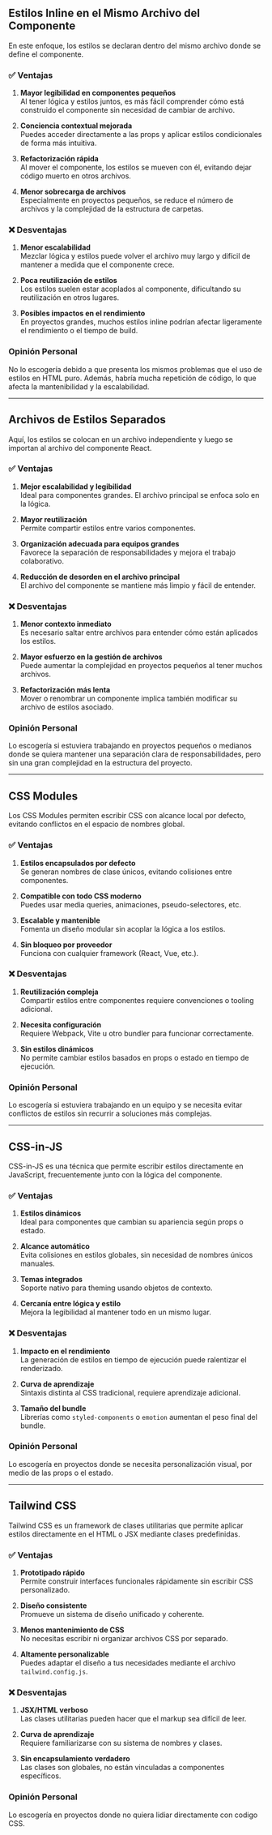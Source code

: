 ## Estilos Inline en el Mismo Archivo del Componente

En este enfoque, los estilos se declaran dentro del mismo archivo donde se define el componente.

### ✅ Ventajas

1. **Mayor legibilidad en componentes pequeños**  
   Al tener lógica y estilos juntos, es más fácil comprender cómo está construido el componente sin necesidad de cambiar de archivo.

2. **Conciencia contextual mejorada**  
   Puedes acceder directamente a las props y aplicar estilos condicionales de forma más intuitiva.

3. **Refactorización rápida**  
   Al mover el componente, los estilos se mueven con él, evitando dejar código muerto en otros archivos.

4. **Menor sobrecarga de archivos**  
   Especialmente en proyectos pequeños, se reduce el número de archivos y la complejidad de la estructura de carpetas.

### ❌ Desventajas

1. **Menor escalabilidad**  
   Mezclar lógica y estilos puede volver el archivo muy largo y difícil de mantener a medida que el componente crece.

2. **Poca reutilización de estilos**  
   Los estilos suelen estar acoplados al componente, dificultando su reutilización en otros lugares.

3. **Posibles impactos en el rendimiento**  
   En proyectos grandes, muchos estilos inline podrían afectar ligeramente el rendimiento o el tiempo de build.

### Opinión Personal

No lo escogería debido a que presenta los mismos problemas que el uso de estilos en HTML puro. Además, habría mucha repetición de código, lo que afecta la mantenibilidad y la escalabilidad.

---

## Archivos de Estilos Separados

Aquí, los estilos se colocan en un archivo independiente y luego se importan al archivo del componente React.

### ✅ Ventajas

1. **Mejor escalabilidad y legibilidad**  
   Ideal para componentes grandes. El archivo principal se enfoca solo en la lógica.

2. **Mayor reutilización**  
   Permite compartir estilos entre varios componentes.

3. **Organización adecuada para equipos grandes**  
   Favorece la separación de responsabilidades y mejora el trabajo colaborativo.

4. **Reducción de desorden en el archivo principal**  
   El archivo del componente se mantiene más limpio y fácil de entender.

### ❌ Desventajas

1. **Menor contexto inmediato**  
   Es necesario saltar entre archivos para entender cómo están aplicados los estilos.

2. **Mayor esfuerzo en la gestión de archivos**  
   Puede aumentar la complejidad en proyectos pequeños al tener muchos archivos.

3. **Refactorización más lenta**  
   Mover o renombrar un componente implica también modificar su archivo de estilos asociado.

### Opinión Personal

Lo escogería si estuviera trabajando en proyectos pequeños o medianos donde se quiera mantener una separación clara de responsabilidades, pero sin una gran complejidad en la estructura del proyecto.

---

## CSS Modules

Los CSS Modules permiten escribir CSS con alcance local por defecto, evitando conflictos en el espacio de nombres global.

### ✅ Ventajas

1. **Estilos encapsulados por defecto**  
   Se generan nombres de clase únicos, evitando colisiones entre componentes.

2. **Compatible con todo CSS moderno**  
   Puedes usar media queries, animaciones, pseudo-selectores, etc.

3. **Escalable y mantenible**  
   Fomenta un diseño modular sin acoplar la lógica a los estilos.

4. **Sin bloqueo por proveedor**  
   Funciona con cualquier framework (React, Vue, etc.).

### ❌ Desventajas

1. **Reutilización compleja**  
   Compartir estilos entre componentes requiere convenciones o tooling adicional.

2. **Necesita configuración**  
   Requiere Webpack, Vite u otro bundler para funcionar correctamente.

3. **Sin estilos dinámicos**  
   No permite cambiar estilos basados en props o estado en tiempo de ejecución.

### Opinión Personal

Lo escogería si estuviera trabajando en un equipo y se necesita evitar conflictos de estilos sin recurrir a soluciones más complejas.

---

## CSS-in-JS

CSS-in-JS es una técnica que permite escribir estilos directamente en JavaScript, frecuentemente junto con la lógica del componente.

### ✅ Ventajas

1. **Estilos dinámicos**  
   Ideal para componentes que cambian su apariencia según props o estado.

2. **Alcance automático**  
   Evita colisiones en estilos globales, sin necesidad de nombres únicos manuales.

3. **Temas integrados**  
   Soporte nativo para theming usando objetos de contexto.

4. **Cercanía entre lógica y estilo**  
   Mejora la legibilidad al mantener todo en un mismo lugar.

### ❌ Desventajas

1. **Impacto en el rendimiento**  
   La generación de estilos en tiempo de ejecución puede ralentizar el renderizado.

2. **Curva de aprendizaje**  
   Sintaxis distinta al CSS tradicional, requiere aprendizaje adicional.

3. **Tamaño del bundle**  
   Librerías como `styled-components` o `emotion` aumentan el peso final del bundle.

### Opinión Personal

Lo escogería en proyectos donde se necesita personalización visual, por medio de las props o el estado.

---

## Tailwind CSS

Tailwind CSS es un framework de clases utilitarias que permite aplicar estilos directamente en el HTML o JSX mediante clases predefinidas.

### ✅ Ventajas

1. **Prototipado rápido**  
   Permite construir interfaces funcionales rápidamente sin escribir CSS personalizado.

2. **Diseño consistente**  
   Promueve un sistema de diseño unificado y coherente.

3. **Menos mantenimiento de CSS**  
   No necesitas escribir ni organizar archivos CSS por separado.

4. **Altamente personalizable**  
   Puedes adaptar el diseño a tus necesidades mediante el archivo `tailwind.config.js`.

### ❌ Desventajas

1. **JSX/HTML verboso**  
   Las clases utilitarias pueden hacer que el markup sea difícil de leer.

2. **Curva de aprendizaje**  
   Requiere familiarizarse con su sistema de nombres y clases.

3. **Sin encapsulamiento verdadero**  
   Las clases son globales, no están vinculadas a componentes específicos.

### Opinión Personal

Lo escogería en proyectos donde no quiera lidiar directamente con codigo CSS.
